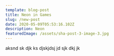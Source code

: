 ```yaml
---
template: blog-post
title: Neon in Games
slug: /new-post
date: 2020-05-09T05:53:16.102Z
description: Neon
featuredImage: /assets/sha-post-3-image-3.jpg
---
```


aksnd sk djk ks djskjdsj jd sjk dkj jk
